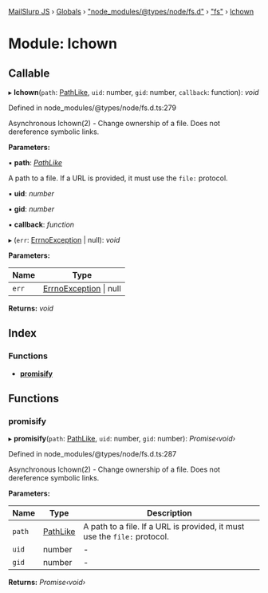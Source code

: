 [MailSlurp JS](../README.md) › [Globals](../globals.md) › ["node_modules/@types/node/fs.d"](_node_modules__types_node_fs_d_.md) › ["fs"](_node_modules__types_node_fs_d_._fs_.md) › [lchown](_node_modules__types_node_fs_d_._fs_.lchown.md)

# Module: lchown

## Callable

▸ **lchown**(`path`: [PathLike](_node_modules__types_node_fs_d_._fs_.md#pathlike), `uid`: number, `gid`: number, `callback`: function): *void*

Defined in node_modules/@types/node/fs.d.ts:279

Asynchronous lchown(2) - Change ownership of a file. Does not dereference symbolic links.

**Parameters:**

▪ **path**: *[PathLike](_node_modules__types_node_fs_d_._fs_.md#pathlike)*

A path to a file. If a URL is provided, it must use the `file:` protocol.

▪ **uid**: *number*

▪ **gid**: *number*

▪ **callback**: *function*

▸ (`err`: [ErrnoException](../interfaces/_node_modules__types_node_globals_d_.nodejs.errnoexception.md) | null): *void*

**Parameters:**

Name | Type |
------ | ------ |
`err` | [ErrnoException](../interfaces/_node_modules__types_node_globals_d_.nodejs.errnoexception.md) &#124; null |

**Returns:** *void*

## Index

### Functions

* [__promisify__](_node_modules__types_node_fs_d_._fs_.lchown.md#__promisify__)

## Functions

###  __promisify__

▸ **__promisify__**(`path`: [PathLike](_node_modules__types_node_fs_d_._fs_.md#pathlike), `uid`: number, `gid`: number): *Promise‹void›*

Defined in node_modules/@types/node/fs.d.ts:287

Asynchronous lchown(2) - Change ownership of a file. Does not dereference symbolic links.

**Parameters:**

Name | Type | Description |
------ | ------ | ------ |
`path` | [PathLike](_node_modules__types_node_fs_d_._fs_.md#pathlike) | A path to a file. If a URL is provided, it must use the `file:` protocol.  |
`uid` | number | - |
`gid` | number | - |

**Returns:** *Promise‹void›*
